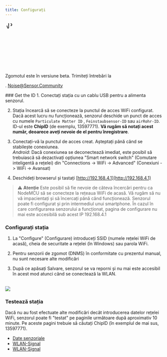 ```yaml
---
title: Configurați
---
```


  <div class="max-w-screen-xl mx-auto pb-5">
      <div class="p-2 rounded-lg bg-indigo-100 shadow-lg sm:p-3">
      <div class="flex items-centru">
            <span class="p-2 rounded-lg bg-indigo-500">
              <svg class="h-8 w-8 text-white" fill="none" viewBox="0 0 0 24 24" stroke="currentColor">
                <path stroke-linecap="round" stroke-linejoin="round" stroke-width="2" d="M11 5.882V19.24a1.76 1.76 0 01-3.417.592l-2.147-6.15M18 13a3 3 0 100-6M5. 436 13.683A4.001 4.001 0 017 6h1.832c4.1 0 7.625-1.234 9.168-3v14c-1.543-1.766-5.067-3-9.168-3H7a3.988 3.988 0 01-1.564-.317z" >
              <svg>
            <span>
        <div class="flex flex-wrap">
          <div class="flex-wrap flex">
            <p class="pt-1 text-indigo-700 font-medium">
                Zgomotul este în versiune beta. Trimiteți întrebări la<p>.
          <a href="mailto:Noise@Sensor.Community" class="ml-1 font-medium underline text-white hover:text-yellow-600">
                  Noise@Sensor.Community<a>
          <div>
           <div>
      <div>
    <div>
  <div>
  <div>
### Get the ID
1. Conectați stația cu un cablu USB pentru a alimenta senzorul.

2. Stația încearcă să se conecteze la punctul de acces WiFi configurat. Dacă acest lucru nu funcționează, senzorul deschide un punct de acces cu numele `Particulate Matter ID` , `Feinstaubsensor-ID` sau `airRohr-ID`. ID-ul este **ChipID** (de exemplu, 13597771). **Vă rugăm să notați acest număr, deoarece aveți nevoie de el pentru înregistrare**.

3. Conectați-vă la punctul de acces creat. Așteptați până când se stabilește conexiunea.<br>*Android*: Dacă conexiunea se deconectează imediat, este posibil să trebuiască să dezactivați opțiunea "Smart network switch" (Comutare inteligentă a rețelei) din "Connections -> WiFi -> Advanced" (Conexiuni -> WiFi -> Avansat)

4. Deschideți browserul și tastați [http://192.168.4.1](http://192.168.4.1)

> ⚠️ **Atenție** Este posibil să fie nevoie de câteva încercări pentru ca NodeMCU să se conecteze la rețeaua WiFi de acasă. Vă rugăm să nu vă impacientați și să încercați până când funcționează. Senzorul poate fi configurat și prin intermediul unui smartphone. În cazul în care configurarea senzorului a funcționat, pagina de configurare nu mai este accesibilă sub acest IP 192.168.4.1

### Configurați stația
1. La "Configure" (Configurare) introduceți SSID (numele rețelei WiFi de acasă), cheia de securitate a rețelei (în Windows) sau parola WiFi.

2. Pentru senzorii de zgomot (DNMS) în conformitate cu prezentul manual, nu sunt necesare alte modificări

3. După ce apăsați Salvare, senzorul se va reporni și nu mai este accesibil în acest mod atunci când se conectează la WLAN.

<br>

<img src="../docs/airrohr_config_initial.jpg" loading="lazy"/>
<br>

### Testează stația
Dacă nu au fost efectuate alte modificări decât introducerea datelor rețelei WiFi, senzorul poate fi "testat" pe paginile următoare după aproximativ 10 minute. Pe aceste pagini trebuie să căutați ChipID (în exemplul de mai sus, 13597771).

 * [Date senzoriale](www.madavi.desensorgraph.php)
 * [WLAN-Signal](www.madavi.desensorsignal.php)
 * [WLAN-Signal](www.madavi.desensorsignal.php)



